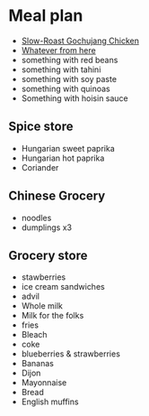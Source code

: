 # Meal plan

- [Slow-Roast Gochujang Chicken](https://www.bonappetit.com/recipe/slow-roast-gochujang-chicken)
- [Whatever from here](https://www.bonappetit.com/story/yia-vang-hmong-cuisine)
- something with red beans
- something with tahini
- something with soy paste
- something with quinoas
- Something with hoisin sauce

## Spice store

- Hungarian sweet paprika
- Hungarian hot paprika
- Coriander

## Chinese Grocery

- noodles
- dumplings x3

## Grocery store

- stawberries
- ice cream sandwiches
- advil
- Whole milk
- Milk for the folks
- fries
- Bleach
- coke
- blueberries & strawberries
- Bananas
- Dijon
- Mayonnaise
- Bread
- English muffins
